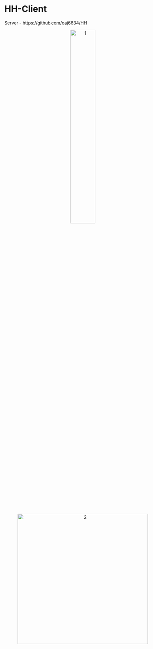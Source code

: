 # HH-Client

Server - https://github.com/oaj6634/HH


<p align="center" width="100%">
    <img width="40%" alt="1" src="https://user-images.githubusercontent.com/71820026/161221695-3872910d-272c-45de-bd38-c76044eaac00.png">
    <img width="420" alt="2" src="https://user-images.githubusercontent.com/71820026/161221869-8d1b5601-555f-4f4c-9b29-984992e9519b.png">
</p>